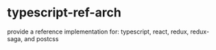 # typescript-ref-arch

provide a reference implementation for: typescript, react, redux, redux-saga, and postcss

